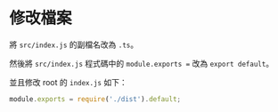# 修改檔案

將 `src/index.js` 的副檔名改為 `.ts`。

然後將 `src/index.js` 程式碼中的 `module.exports =` 改為 `export default`。

並且修改 root 的 `index.js` 如下：

```js
module.exports = require('./dist').default;
```
